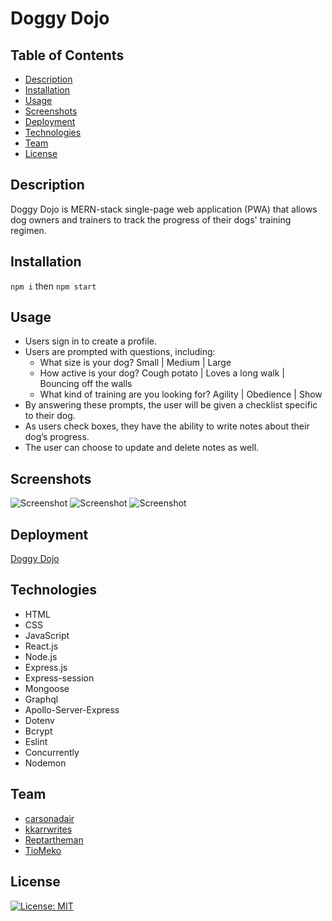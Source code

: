 # Doggy Dojo

## Table of Contents

- [Description](#description)
- [Installation](#installation)
- [Usage](#usage)
- [Screenshots](#screenshots)
- [Deployment](#deployment)
- [Technologies](#technologies)
- [Team](#team)
- [License](#license)

## Description

Doggy Dojo is MERN-stack single-page web application (PWA) that allows dog owners and trainers to track the progress of their dogs' training regimen.

## Installation

```npm i``` then ```npm start```

## Usage 

- Users sign in to create a profile.
- Users are prompted with questions, including:
  - What size is your dog? Small | Medium | Large
  - How active is your dog? Cough potato | Loves a long walk | Bouncing off the walls
  - What kind of training are you looking for? Agility | Obedience | Show
- By answering these prompts, the user will be given a checklist specific to their dog.
- As users check boxes, they have the ability to write notes about their dog’s progress.
- The user can choose to update and delete notes as well.

## Screenshots

![Screenshot](./client/src/assets/screenshot01.jpg)
![Screenshot](./client/src/assets/screenshot02.jpg)
![Screenshot](./client/src/assets/screenshot03.jpg)

## Deployment

[Doggy Dojo](https://doggydojo.herokuapp.com/)

## Technologies

* HTML
* CSS  
* JavaScript
* React.js
* Node.js
* Express.js
* Express-session
* Mongoose
* Graphql
* Apollo-Server-Express
* Dotenv
* Bcrypt
* Eslint
* Concurrently
* Nodemon

## Team

- [carsonadair](https://github.com/carsonadair)
- [kkarrwrites](https://github.com/kkarrwrites)
- [Reptartheman](https://github.com/Reptartheman)
- [TioMeko](https://github.com/TioMeko)
 
## License

[![License: MIT](https://img.shields.io/badge/License-MIT-yellow.svg)](https://opensource.org/licenses/MIT)
